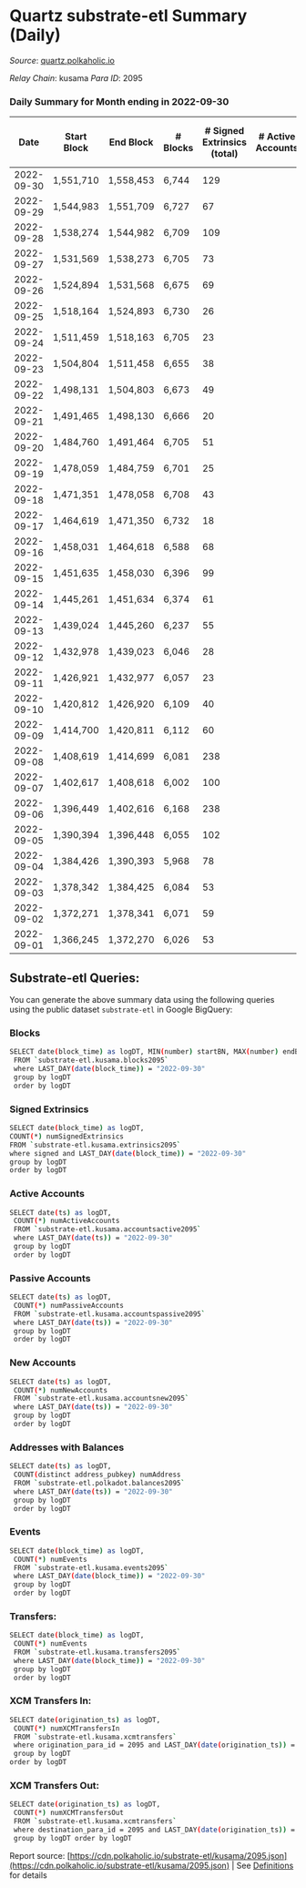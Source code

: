 # Quartz substrate-etl Summary (Daily)

_Source_: [quartz.polkaholic.io](https://quartz.polkaholic.io)

*Relay Chain*: kusama
*Para ID*: 2095



### Daily Summary for Month ending in 2022-09-30


| Date | Start Block | End Block | # Blocks | # Signed Extrinsics (total) | # Active Accounts | # Passive | # New | # Addresses with Balances | # Events | # Transfers | # XCM Transfers In | # XCM Transfers Out | Issues | 
| ---- | ----------- | --------- | -------- | --------------------------- | ----------------- | --------- | ----- | ------------------------- | -------- | ----------- | ------------------ | ------------------- | ------ |
| 2022-09-30 | 1,551,710 | 1,558,453 | 6,744 | 129 |  |  |  | 18,607 | 15,424 | 17 ($716.37) | 4 ($87.30) | 5 ($85.53) |  |
| 2022-09-29 | 1,544,983 | 1,551,709 | 6,727 | 67 |  |  |  |  | 14,834 | 13 ($300.16) | 3 ($35.64) | 1 ($0.02) |  |
| 2022-09-28 | 1,538,274 | 1,544,982 | 6,709 | 109 |  |  |  |  | 15,101 | 32 ($2,630.40) | 4 ($110.45) |   |  |
| 2022-09-27 | 1,531,569 | 1,538,273 | 6,705 | 73 |  |  |  |  | 14,776 | 30 ($732.55) | 5 ($99.75) | 1 ($25.15) |  |
| 2022-09-26 | 1,524,894 | 1,531,568 | 6,675 | 69 |  |  |  |  | 14,827 | 19 ($1,131.10) | 1 ($9.12) | 2 ($40.61) |  |
| 2022-09-25 | 1,518,164 | 1,524,893 | 6,730 | 26 |  |  |  |  | 14,582 | 6 ($1,047.64) |   | 4 ($441.99) |  |
| 2022-09-24 | 1,511,459 | 1,518,163 | 6,705 | 23 |  |  |  |  | 14,497 | 7 ($626.07) | 1 ($15.72) | 2 ($273.94) |  |
| 2022-09-23 | 1,504,804 | 1,511,458 | 6,655 | 38 |  |  |  |  | 14,569 | 5 ($796.03) | 4 ($199.84) |   |  |
| 2022-09-22 | 1,498,131 | 1,504,803 | 6,673 | 49 |  |  |  |  | 14,676 | 12 ($1,019.93) | 2 ($154.81) | 3 ($295.73) |  |
| 2022-09-21 | 1,491,465 | 1,498,130 | 6,666 | 20 |  |  |  |  | 14,417 | 7 ($492.81) | 3 ($273.75) |   |  |
| 2022-09-20 | 1,484,760 | 1,491,464 | 6,705 | 51 |  |  |  |  | 14,727 | 11 ($930.24) | 2 ($216.57) | 1 ($119.89) |  |
| 2022-09-19 | 1,478,059 | 1,484,759 | 6,701 | 25 |  |  |  |  | 14,523 | 6 ($1,301.35) |   | 3 ($153.86) |  |
| 2022-09-18 | 1,471,351 | 1,478,058 | 6,708 | 43 |  |  |  |  | 14,662 | 7 ($829.53) | 1 ($4.10) | 3 ($359.67) |  |
| 2022-09-17 | 1,464,619 | 1,471,350 | 6,732 | 18 |  |  |  |  | 14,551 | 3 ($104.33) |   | 1 ($6.83) |  |
| 2022-09-16 | 1,458,031 | 1,464,618 | 6,588 | 68 |  |  |  |  | 14,560 | 34 ($3,229.87) | 1 ($82.01) | 8 ($554.06) |  |
| 2022-09-15 | 1,451,635 | 1,458,030 | 6,396 | 99 |  |  |  |  | 14,331 | 77 ($13,602.11) | 1 ($2,520.77) | 4 ($347.68) |  |
| 2022-09-14 | 1,445,261 | 1,451,634 | 6,374 | 61 |  |  |  |  | 14,112 | 15 ($2,513.24) | 6 ($417.89) | 1 ($95.91) |  |
| 2022-09-13 | 1,439,024 | 1,445,260 | 6,237 | 55 |  |  |  |  | 13,902 | 20 ($4,181.34) | 1 ($23.64) | 2 ($37.12) |  |
| 2022-09-12 | 1,432,978 | 1,439,023 | 6,046 | 28 |  |  |  | 18,460 | 13,141 | 1 ($16.23) | 1 ($9.72) |   |  |
| 2022-09-11 | 1,426,921 | 1,432,977 | 6,057 | 23 |  |  |  |  | 13,134 | 4 ($559.04) | 1 ($97.31) | 1 ($95.91) |  |
| 2022-09-10 | 1,420,812 | 1,426,920 | 6,109 | 40 |  |  |  |  | 13,395 | 13 ($1,968.42) | 4 ($413.84) | 1 ($15.64) |  |
| 2022-09-09 | 1,414,700 | 1,420,811 | 6,112 | 60 |  |  |  | 18,453 | 13,550 | 6 ($1,152.17) | 1 ($467.08) | 1 ($79.93) |  |
| 2022-09-08 | 1,408,619 | 1,414,699 | 6,081 | 238 |  |  |  | 18,446 | 14,716 | 21 ($2,522.04) | 8 ($913.83) | 3 ($319.71) |  |
| 2022-09-07 | 1,402,617 | 1,408,618 | 6,002 | 100 |  |  |  | 18,441 | 13,614 |   | 1 ($32.20) |   |  |
| 2022-09-06 | 1,396,449 | 1,402,616 | 6,168 | 238 |  |  |  | 18,429 | 14,864 | 29 ($2,517.57) | 11 ($1,345.19) | 1 ($149.12) |  |
| 2022-09-05 | 1,390,394 | 1,396,448 | 6,055 | 102 |  |  |  | 18,419 | 13,621 | 68 ($5,568.13) | 3 ($525.99) | 7 ($945.22) |  |
| 2022-09-04 | 1,384,426 | 1,390,393 | 5,968 | 78 |  |  |  | 18,387 | 13,283 | 24 ($6,114.18) | 1 ($13.19) | 9 ($1,499.02) |  |
| 2022-09-03 | 1,378,342 | 1,384,425 | 6,084 | 53 |  |  |  | 18,380 | 13,394 | 29 ($31,312.58) | 7 ($501.44) | 1 ($331.26) |  |
| 2022-09-02 | 1,372,271 | 1,378,341 | 6,071 | 59 |  |  |  | 18,374 | 13,406 | 11 ($2,771.01) | 3 ($312.30) | 2 ($109.38) |  |
| 2022-09-01 | 1,366,245 | 1,372,270 | 6,026 | 53 |  |  |  | 18,372 | 13,283 | 21 ($1,405.06) | 7 ($362.01) | 3 ($214.66) |  |

## Substrate-etl Queries:
You can generate the above summary data using the following queries using the public dataset `substrate-etl` in Google BigQuery:

### Blocks
```bash
SELECT date(block_time) as logDT, MIN(number) startBN, MAX(number) endBN, COUNT(*) numBlocks 
 FROM `substrate-etl.kusama.blocks2095`  
 where LAST_DAY(date(block_time)) = "2022-09-30" 
 group by logDT 
 order by logDT
```

### Signed Extrinsics
```bash
SELECT date(block_time) as logDT, 
COUNT(*) numSignedExtrinsics 
FROM `substrate-etl.kusama.extrinsics2095`  
where signed and LAST_DAY(date(block_time)) = "2022-09-30" 
group by logDT 
order by logDT
```

### Active Accounts
```bash
SELECT date(ts) as logDT, 
 COUNT(*) numActiveAccounts 
 FROM `substrate-etl.kusama.accountsactive2095` 
 where LAST_DAY(date(ts)) = "2022-09-30" 
 group by logDT 
 order by logDT
```

### Passive Accounts
```bash
SELECT date(ts) as logDT, 
 COUNT(*) numPassiveAccounts 
 FROM `substrate-etl.kusama.accountspassive2095` 
 where LAST_DAY(date(ts)) = "2022-09-30" 
 group by logDT 
 order by logDT
```

### New Accounts
```bash
SELECT date(ts) as logDT, 
 COUNT(*) numNewAccounts 
 FROM `substrate-etl.kusama.accountsnew2095` 
 where LAST_DAY(date(ts)) = "2022-09-30" 
 group by logDT
 order by logDT
```

### Addresses with Balances
```bash
SELECT date(ts) as logDT,
 COUNT(distinct address_pubkey) numAddress 
 FROM `substrate-etl.polkadot.balances2095` 
 where LAST_DAY(date(ts)) = "2022-09-30" 
 group by logDT 
 order by logDT
```

### Events
```bash
SELECT date(block_time) as logDT, 
 COUNT(*) numEvents 
 FROM `substrate-etl.kusama.events2095` 
 where LAST_DAY(date(block_time)) = "2022-09-30" 
 group by logDT 
 order by logDT
```

### Transfers:
```bash
SELECT date(block_time) as logDT, 
 COUNT(*) numEvents 
 FROM `substrate-etl.kusama.transfers2095` 
 where LAST_DAY(date(block_time)) = "2022-09-30" 
 group by logDT 
 order by logDT
```

### XCM Transfers In:
```bash
SELECT date(origination_ts) as logDT, 
 COUNT(*) numXCMTransfersIn 
 FROM `substrate-etl.kusama.xcmtransfers` 
 where origination_para_id = 2095 and LAST_DAY(date(origination_ts)) = "2022-09-30" 
 group by logDT 
order by logDT
```

### XCM Transfers Out:
```bash
SELECT date(origination_ts) as logDT, 
 COUNT(*) numXCMTransfersOut 
 FROM `substrate-etl.kusama.xcmtransfers` 
 where destination_para_id = 2095 and LAST_DAY(date(origination_ts)) = "2022-09-30" 
 group by logDT order by logDT
```


Report source: [https://cdn.polkaholic.io/substrate-etl/kusama/2095.json](https://cdn.polkaholic.io/substrate-etl/kusama/2095.json) | See [Definitions](/DEFINITIONS.md) for details
